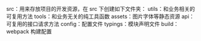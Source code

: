 src：用来存放项目的开发资源，在 src 下创建如下文件夹：
    utils：和业务相关的可复用方法
    tools：和业务无关的纯工具函数
    assets：图片字体等静态资源
    api：可复用的接口请求方法
    config：配置文件
typings：模块声明文件
build：webpack 构建配置
